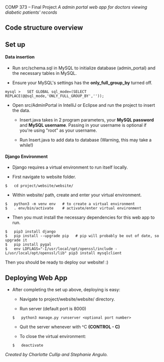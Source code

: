 ﻿COMP 373 – Final Project
*A admin portal web app for doctors viewing diabetic patients' records*

## Code structure overview

## Set up
#### Data insertion
- Run src/schema.sql in MySQL to initialize database (admin_portal) and the necessary tables in MySQL.

- Ensure your MySQL's settings has the **only_full_group_by** turned off.

```
mysql >   SET GLOBAL sql_mode=(SELECT REPLACE(@@sql_mode,'ONLY_FULL_GROUP_BY',''));
```

- Open src/AdminPortal in IntelliJ or Eclipse and run the project to insert the data.

  - Insert.java takes in 2 program parameters, your **MySQL password** and **MySQL username**. Passing in your username is optional if you're using "root" as your username.

  - Run Insert.java to add data to database (Warning, this may take a while!)

#### Django Environment
- Django requires a virtual environment to run itself locally.

- First navigate to website folder.

```
$   cd project/website/website/
```

- Within website/ path, create and enter your virtual environment.

```
$   python3 -m venv env   # to create a virtual environment
$   . env/bin/activate    # activate/enter virtual environment
```

- Then you must install the necessary dependencies for this web app to run.

```
$   pip3 install django
$   pip install --upgrade pip   # pip will probably be out of date, so upgrade it
$   pip install pygal
$   env LDFLAGS="-I/usr/local/opt/openssl/include -L/usr/local/opt/openssl/lib" pip3 install mysqlclient
```

Then you should be ready to deploy our website! :)

## Deploying Web App
- After completing the set up above, deploying is easy:

  - Navigate to project/website/website/ directory.

  - Run server (default port is 8000)

  ```
  $   python3 manage.py runserver <optional port number>
  ```

  - Quit the server whenever with ^C **(CONTROL - C)**

  - To close the virtual environment:

  ```
  $   deactivate
  ```

*Created by Charlotte Cullip and Stephanie Angulo.*
